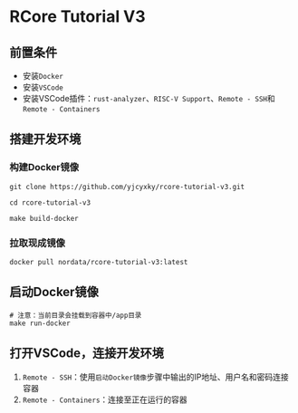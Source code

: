 # RCore Tutorial V3

## 前置条件
- 安装`Docker`
- 安装`VSCode`
- 安装VSCode插件：`rust-analyzer`、`RISC-V Support`、`Remote - SSH`和`Remote - Containers`

## 搭建开发环境

### 构建Docker镜像

```
git clone https://github.com/yjcyxky/rcore-tutorial-v3.git

cd rcore-tutorial-v3

make build-docker
```

### 拉取现成镜像
```
docker pull nordata/rcore-tutorial-v3:latest
```

## 启动Docker镜像

```
# 注意：当前目录会挂载到容器中/app目录
make run-docker
```

## 打开VSCode，连接开发环境
1. `Remote - SSH`：使用`启动Docker镜像`步骤中输出的IP地址、用户名和密码连接容器
2. `Remote - Containers`：连接至正在运行的容器
